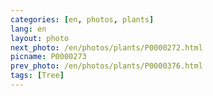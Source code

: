```yaml
---
categories: [en, photos, plants]
lang: en
layout: photo
next_photo: /en/photos/plants/P0000272.html
picname: P0000273
prev_photo: /en/photos/plants/P0000376.html
tags: [Tree]
---
```

